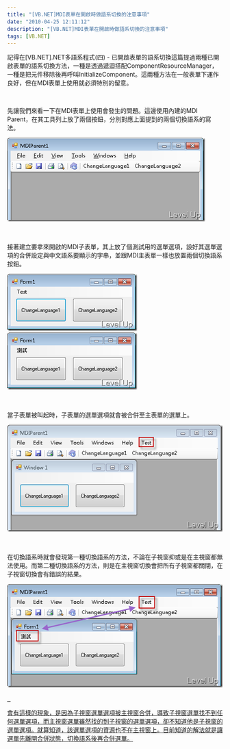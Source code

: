 ```yaml
---
title: "[VB.NET]MDI表單在開啟時做語系切換的注意事項"
date: "2010-04-25 12:11:12"
description: "[VB.NET]MDI表單在開啟時做語系切換的注意事項"
tags: [VB.NET]
---
```


<p>記得在[VB.NET].NET多語系程式(四) - 已開啟表單的語系切換</a>這篇提過兩種已開啟表單的語系切換方法，一種是透過遞迴搭配ComponentResourceManager，一種是把元件移除後再呼叫InitializeComponent。這兩種方法在一般表單下運作良好，但在MDI表單上使用就必須特別的留意。</p>   <p>先讓我們來看一下在MDI表單上使用會發生的問題。這邊使用內建的MDI Parent，在其工具列上放了兩個按鈕，分別對應上面提到的兩個切換語系的寫法。</p>  <p><a href="http://files.dotblogs.com.tw/larrynung/1004/VB.NET_D1D0/image_2.png"><img style="border-right-width: 0px; display: inline; border-top-width: 0px; border-bottom-width: 0px; border-left-width: 0px" title="image" border="0" alt="image" src="\images\posts\14799\image_thumb.png" width="463" height="196" /></a> </p>   <p>接著建立要拿來開啟的MDI子表單，其上放了個測試用的選單選項，設好其選單選項的合併設定與中文語系要顯示的字串，並跟MDI主表單一樣也放置兩個切換語系按鈕。</p>  <p><a href="http://files.dotblogs.com.tw/larrynung/1004/VB.NET_D1D0/image_6.png"><img style="border-right-width: 0px; display: inline; border-top-width: 0px; border-bottom-width: 0px; border-left-width: 0px" title="image" border="0" alt="image" src="\images\posts\14799\image_thumb_2.png" width="304" height="134" /></a> <a href="http://files.dotblogs.com.tw/larrynung/1004/VB.NET_D1D0/image_8.png"><img style="border-right-width: 0px; display: inline; border-top-width: 0px; border-bottom-width: 0px; border-left-width: 0px" title="image" border="0" alt="image" src="\images\posts\14799\image_thumb_3.png" width="304" height="134" /></a> </p>   <p>當子表單被叫起時，子表單的選單選項就會被合併至主表單的選單上。</p>  <p><a href="http://files.dotblogs.com.tw/larrynung/1004/VB.NET_D1D0/image_10.png"><img style="border-right-width: 0px; display: inline; border-top-width: 0px; border-bottom-width: 0px; border-left-width: 0px" title="image" border="0" alt="image" src="\images\posts\14799\image_thumb_4.png" width="515" height="250" /></a> </p>   <p>在切換語系時就會發現第一種切換語系的方法，不論在子視窗抑或是在主視窗都無法使用。而第二種切換語系的方法，則是在主視窗切換會把所有子視窗都關閉，在子視窗切換會有錯誤的結果。</p>  <p><a href="http://files.dotblogs.com.tw/larrynung/1004/VB.NET_D1D0/image_12.png"><img style="border-right-width: 0px; display: inline; border-top-width: 0px; border-bottom-width: 0px; border-left-width: 0px" title="image" border="0" alt="image" src="\images\posts\14799\image_thumb_5.png" width="515" height="242" /> </p>   <p>會有這樣的現象，是因為子視窗選單選項被主視窗合併，導致子視窗選單找不到任何選單選項，而主視窗選單雖然找的到子視窗的選單選項，卻不知道他是子視窗的選單選項。就算知道，該選單選項的資源也不在主視窗上。目前知道的解法就是讓選單先離開合併狀態，切換語系後再合併選單。</p>
